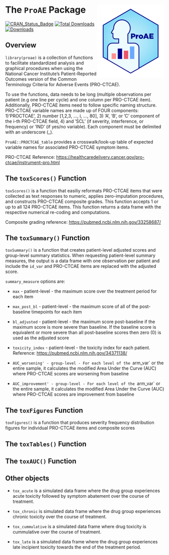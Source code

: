 # The `ProAE` Package <a href="https://duecklab.github.io/proae/"><img src="man/images/logo.png" alt="ProAE logo" style="float:right;height:232.25px" align="right" height="232.25"></a>

<!-- badges: start -->
[![CRAN_Status_Badge](http://www.r-pkg.org/badges/version/ProAE)](https://CRAN.R-project.org/package=ProAE)
[![Total Downloads](http://cranlogs.r-pkg.org/badges/grand-total/ProAE)](https://CRAN.R-project.org/package=ProAE)
[![Downloads](http://cranlogs.r-pkg.org/badges/ProAE)](https://CRAN.R-project.org/package=ProAE)
<!-- badges: end -->

## Overview

`library(proae)` is a collection of functions to facilitate standardized analysis and graphical procedures when using the National Cancer Institute’s Patient-Reported Outcomes version of the Common Terminology Criteria for Adverse Events (PRO-CTCAE).

To use the functions, data needs to be long (multiple observations per patient (e.g one line per cycle) and one column per PRO-CTCAE item). Additionally, PRO-CTCAE items need to follow specific naming structure. PRO-CTCAE variable names are made up of FOUR components: 1)’PROCTCAE’, 2) number [1,2,3, ..., i, ..., 80], 3) ’A’, ’B’, or ’C’ component of the i-th PRO-CTCAE field, 4) and ’SCL’ (if severity, interference, or frequency) or ’IND’ (if yes/no variable). Each component must be delimited with an underscore (_).

`ProAE::PROCTCAE_table` provides a crosswalk/look-up table of expected variable names for associated PRO-CTCAE symptom items. 

PRO-CTCAE Reference: https://healthcaredelivery.cancer.gov/pro-ctcae/instrument-pro.html

## The `toxScores()` Function

`toxScores()` is a function that easiliy reformats PRO-CTCAE items that were collected as text responses to numeric, applies zero-imputation procedures, 
and constructs PRO-CTCAE composite grades. This function accepts 1 or up to all 124 PRO-CTCAE items. This function returns a data frame with the respective numerical re-coding and computations. 

Composite grading reference: https://pubmed.ncbi.nlm.nih.gov/33258687/

## The `toxSummary()` Function

`toxSummary()` is a function that creates patient-level adjusted scores and group-level summary statistics. When requesting patient-level summary measures, the output is a data frame with one observation per patient and include the `id_var` and PRO-CTCAE items are replaced with the adjusted score.

`summary_measure` options are:

*  `max` - patient-level - the maximum score over the treatment period for each item

*  `max_post_bl` - patient-level - the maximum score of all of the post-baseline timepoints for each item

*  `bl_adjusted` - patient-level - the maximum score post-baseline if the maximum score is more severe than baseline. If the baseline score is equivalent or more severe than all  post-baseline scores then zero (0) is used as the adjusted score

* `toxicity_index` - patient-level - the toxicity index for each patient. Reference: https://pubmed.ncbi.nlm.nih.gov/34371138/

* `AUC_worsening' - group-level - For each level of the `arm_var` or the entire sample, it calculates the modified Area Under the Curve (AUC) where PRO-CTCAE scores are worsening from baseline

* `AUC_improvement' - group-level - For each level of the `arm_var` or the entire sample, it calculates the modified Area Under the Curve (AUC) where PRO-CTCAE scores are improvement from baseline

## The `toxFigures` Function

`toxFigures()` is a function that produces severity frequency distribution figures for individual PRO-CTCAE items and composite scores

## The `toxTables()` Function

## The `toxAUC()` Function

## Other objects

* `tox_acute` is a simulated data frame where the drug group experiences acute toxicity followed by symptom abatement over the course of treatment.

* `tox_chronic` is simulated data frame where the drug group experiences chronic toxicity over the course of treatment.

* `tox_cummulative` is a simulated data frame where drug toxicity is cummulative over the course of treatment.

* `tox_late` is a simulated data frame where the drug group experiences late incipient toxicity towards the end of the treatment period.

